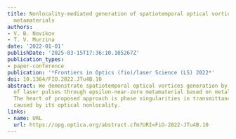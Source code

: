 ```yaml
---
title: Nonlocality-mediated generation of spatiotemporal optical vortices in epsilon-near-zero
  metamaterials
authors:
- V. B. Novikov
- T. V. Murzina
date: '2022-01-01'
publishDate: '2025-03-15T17:36:10.105267Z'
publication_types:
- paper-conference
publication: '*Frontiers in Optics (fio)/laser Science (LS) 2022*'
doi: 10.1364/FIO.2022.JTu4B.10
abstract: We demonstrate spatiotemporal optical vortices generation by transmission
  of laser pulses through epsilon-near-zero metamaterial based on metal nanorod array.
  The heart of proposed approach is phase singularities in transmittance of metamaterial
  caused by its optical nonlocality.
links:
- name: URL
  url: https://opg.optica.org/abstract.cfm?URI=FiO-2022-JTu4B.10
---
```

